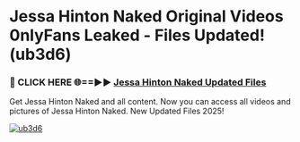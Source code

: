 # Jessa Hinton Naked Original Videos 0nlyFans Leaked - Files Updated! (ub3d6)

<h3>🔴 CLICK HERE 🌐==►► <a href="https://tinyurl.com/yckcrads" rel="nofollow">Jessa Hinton Naked Updated Files</a></h3>

Get Jessa Hinton Naked and all content. Now you can access all videos and pictures of Jessa Hinton Naked. New Updated Files 2025!

[![ub3d6](https://i.imgur.com/hpKpOFt.gif)](https://tinyurl.com/yckcrads)
